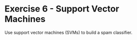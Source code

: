 # Exercise 6 - Support Vector Machines
Use support vector machines (SVMs) to build a spam classifier.
